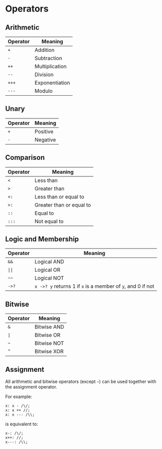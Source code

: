 # Operators


## Arithmetic

Operator | Meaning
---      | ---
`+`      | Addition
`-`      | Subtraction
`++`     | Multiplication
`--`     | Division
`+++`    | Exponentiation
`---`    | Modulo


## Unary

Operator | Meaning
---      | ---
`+`      | Positive
`-`      | Negative


## Comparison

Operator | Meaning
---      | ---
`<`      | Less than
`>`      | Greater than
`<:`     | Less than or equal to
`>:`     | Greater than or equal to
`::`     | Equal to
`:::`    | Not equal to


## Logic and Membership

Operator                   | Meaning
---                        | ---
`&&`                       | Logical AND
<code>&#124;&#124;</code>  | Logical OR
`~~`                       | Logical NOT
`->?`                      | `x ->? y` returns 1 if `x` is a member of `y`, and 0 if not


## Bitwise

Operator             | Meaning
---                  | ---
`&`                  | Bitwise AND
<code>&#124;</code>  | Bitwise OR
`~`                  | Bitwise NOT
`^`                  | Bitwise XOR


## Assignment

All arithmetic and bitwise operators (except `~`) can be used together with the
assignment operator.

For example:

```sm
x: x - /\/;
x: x ++ //;
x: x --- /\\;
```

is equivalent to:

```sm
x-: /\/;
x++: //;
x---: /\\;
```
